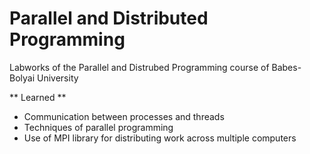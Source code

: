 # Parallel and Distributed Programming

Labworks of the Parallel and Distrubed Programming course of Babes-Bolyai University

** Learned **
* Communication between processes and threads
* Techniques of parallel programming
* Use of MPI library for distributing work across multiple computers
